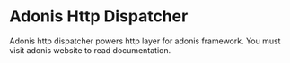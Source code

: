 
# Adonis Http Dispatcher

Adonis http dispatcher powers http layer for adonis framework. You must visit adonis website to read documentation.